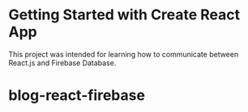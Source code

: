 # Getting Started with Create React App

This project was intended for learning how to communicate between React.js and Firebase Database.
 
# blog-react-firebase
